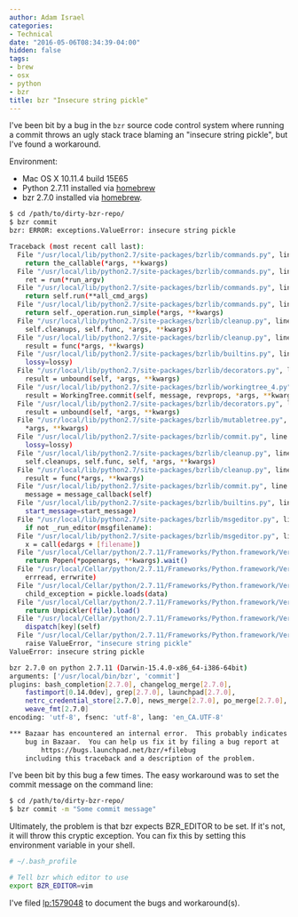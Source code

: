 ```yaml
---
author: Adam Israel
categories:
- Technical
date: "2016-05-06T08:34:39-04:00"
hidden: false
tags:
- brew
- osx
- python
- bzr
title: bzr "Insecure string pickle"
---
```

I've been bit by a bug in the `bzr` source code control system where running a commit
throws an ugly stack trace blaming an "insecure string pickle", but I've found a workaround.

<!--more-->
Environment:

- Mac OS X 10.11.4 build 15E65
- Python 2.7.11 installed via [homebrew]
- bzr 2.7.0 installed via [homebrew].


```bash
$ cd /path/to/dirty-bzr-repo/
$ bzr commit
bzr: ERROR: exceptions.ValueError: insecure string pickle

Traceback (most recent call last):
  File "/usr/local/lib/python2.7/site-packages/bzrlib/commands.py", line 930, in exception_to_return_code
    return the_callable(*args, **kwargs)
  File "/usr/local/lib/python2.7/site-packages/bzrlib/commands.py", line 1121, in run_bzr
    ret = run(*run_argv)
  File "/usr/local/lib/python2.7/site-packages/bzrlib/commands.py", line 673, in run_argv_aliases
    return self.run(**all_cmd_args)
  File "/usr/local/lib/python2.7/site-packages/bzrlib/commands.py", line 697, in run
    return self._operation.run_simple(*args, **kwargs)
  File "/usr/local/lib/python2.7/site-packages/bzrlib/cleanup.py", line 136, in run_simple
    self.cleanups, self.func, *args, **kwargs)
  File "/usr/local/lib/python2.7/site-packages/bzrlib/cleanup.py", line 166, in _do_with_cleanups
    result = func(*args, **kwargs)
  File "/usr/local/lib/python2.7/site-packages/bzrlib/builtins.py", line 3687, in run
    lossy=lossy)
  File "/usr/local/lib/python2.7/site-packages/bzrlib/decorators.py", line 218, in write_locked
    result = unbound(self, *args, **kwargs)
  File "/usr/local/lib/python2.7/site-packages/bzrlib/workingtree_4.py", line 218, in commit
    result = WorkingTree.commit(self, message, revprops, *args, **kwargs)
  File "/usr/local/lib/python2.7/site-packages/bzrlib/decorators.py", line 218, in write_locked
    result = unbound(self, *args, **kwargs)
  File "/usr/local/lib/python2.7/site-packages/bzrlib/mutabletree.py", line 211, in commit
    *args, **kwargs)
  File "/usr/local/lib/python2.7/site-packages/bzrlib/commit.py", line 290, in commit
    lossy=lossy)
  File "/usr/local/lib/python2.7/site-packages/bzrlib/cleanup.py", line 132, in run
    self.cleanups, self.func, self, *args, **kwargs)
  File "/usr/local/lib/python2.7/site-packages/bzrlib/cleanup.py", line 166, in _do_with_cleanups
    result = func(*args, **kwargs)
  File "/usr/local/lib/python2.7/site-packages/bzrlib/commit.py", line 443, in _commit
    message = message_callback(self)
  File "/usr/local/lib/python2.7/site-packages/bzrlib/builtins.py", line 3664, in get_message
    start_message=start_message)
  File "/usr/local/lib/python2.7/site-packages/bzrlib/msgeditor.py", line 150, in edit_commit_message_encoded
    if not _run_editor(msgfilename):
  File "/usr/local/lib/python2.7/site-packages/bzrlib/msgeditor.py", line 67, in _run_editor
    x = call(edargs + [filename])
  File "/usr/local/Cellar/python/2.7.11/Frameworks/Python.framework/Versions/2.7/lib/python2.7/subprocess.py", line 522, in call
    return Popen(*popenargs, **kwargs).wait()
  File "/usr/local/Cellar/python/2.7.11/Frameworks/Python.framework/Versions/2.7/lib/python2.7/subprocess.py", line 710, in __init__
    errread, errwrite)
  File "/usr/local/Cellar/python/2.7.11/Frameworks/Python.framework/Versions/2.7/lib/python2.7/subprocess.py", line 1334, in _execute_child
    child_exception = pickle.loads(data)
  File "/usr/local/Cellar/python/2.7.11/Frameworks/Python.framework/Versions/2.7/lib/python2.7/pickle.py", line 1388, in loads
    return Unpickler(file).load()
  File "/usr/local/Cellar/python/2.7.11/Frameworks/Python.framework/Versions/2.7/lib/python2.7/pickle.py", line 864, in load
    dispatch[key](self)
  File "/usr/local/Cellar/python/2.7.11/Frameworks/Python.framework/Versions/2.7/lib/python2.7/pickle.py", line 972, in load_string
    raise ValueError, "insecure string pickle"
ValueError: insecure string pickle

bzr 2.7.0 on python 2.7.11 (Darwin-15.4.0-x86_64-i386-64bit)
arguments: ['/usr/local/bin/bzr', 'commit']
plugins: bash_completion[2.7.0], changelog_merge[2.7.0],
    fastimport[0.14.0dev], grep[2.7.0], launchpad[2.7.0],
    netrc_credential_store[2.7.0], news_merge[2.7.0], po_merge[2.7.0],
    weave_fmt[2.7.0]
encoding: 'utf-8', fsenc: 'utf-8', lang: 'en_CA.UTF-8'

*** Bazaar has encountered an internal error.  This probably indicates a
    bug in Bazaar.  You can help us fix it by filing a bug report at
        https://bugs.launchpad.net/bzr/+filebug
    including this traceback and a description of the problem.
```

I've been bit by this bug a few times. The easy workaround was to set the
commit message on the command line:

```bash
$ cd /path/to/dirty-bzr-repo/
$ bzr commit -m "Some commit message"
```

Ultimately, the problem is that bzr expects BZR_EDITOR to be set. If it's not,
it will throw this cryptic exception. You can fix this by setting this
environment variable in your shell.

```bash
# ~/.bash_profile

# Tell bzr which editor to use
export BZR_EDITOR=vim
```

I've filed [lp:1579048](https://bugs.launchpad.net/bzr/+bug/1579048) to
document the bugs and workaround(s).



[homebrew]: https://brew.sh
